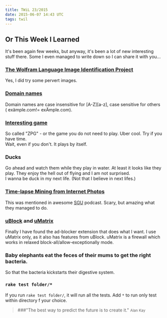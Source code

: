 ```yaml
---
title: TWiL 23/2015
date: 2015-06-07 14:43 UTC
tags: twil
---
```


## Or This Week I Learned

It's been again few weeks, but anyway, it's been a lot of new interesting stuff there. Some I even managed to write down so I can share it with you...

### [The Wolfram Language Image Identification Project](https://www.imageidentify.com/)
Yes, I did try some pervert images.

### [Domain names](https://www.ietf.org/edu/documents/80DNS-Koch-Gudmundsson.pptx)
Domain names are case insensitive for [A-Z][a-z], case sensitive for others ( exämple.com!= exÄmple.com).  

### [Interesting game](https://godvillegame.com/)
So called "ZPG" - or the game you do not need to play. Uber cool. Try if you have time.  
Wait, even if you don't. It plays by itself.

### Ducks
Go ahead and watch them while they play in water. At least it looks like they play. They enjoy the hell out of flying and I am not surprised.  
I wanna be duck in my next life. (Not that I believe in next lifes.)

### [Time-lapse Mining from Internet Photos](http://grail.cs.washington.edu/projects/timelapse/)
This was mentioned in awesome [SGU](http://www.theskepticsguide.org/) podcast. Scary, but amazing what they managed to do.

### [uBlock](https://github.com/gorhill/uBlock) and [uMatrix](https://github.com/gorhill/uMatrix)
Finally I have found the ad-blocker extension that does what I want. I use uMatrix only, as it also has features from uBlock.
uMatrix is a firewall which works in relaxed block-all/allow-exceptionally mode.

### Baby elephants eat the feces of their mums to get the right bacteria.
So that the bacteria kickstarts their digestive system.

### `rake test folder/*`
If you run `rake test folder/`, it will run all the tests. Add `*` to run only test within directory f your choice.

 > ###"The best way to predict the future is to create it."   <small>Alan Kay</small>
